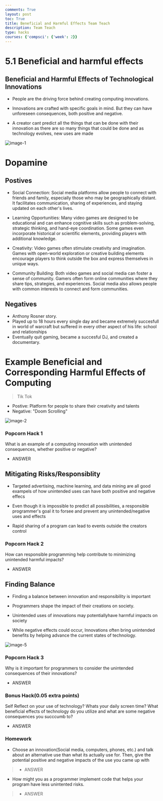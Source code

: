 ```yaml
---
comments: True
layout: post
toc: True
title: Beneficial and Harmful Effects Team Teach
description: Team Teach
type: hacks
courses: {'compsci': {'week': 2}}
---
```


# 5.1 Beneficial and harmful effects 

## Beneficial and Harmful Effects of Technological Innovations

- People are the driving force behind creating computing innovations.

- Innovations are crafted with specific goals in mind. But they can have unforeseen consequences, both positive and negative.

- A creator cant predict all the things that can be done with their innovation as there are so many things that could be done and as technology evolves, new uses are made

<img src="https://i.ibb.co/rt82dN1/image-1.png" alt="image-1">

# Dopamine

## Postives
- Social Connection: Social media platforms allow people to connect with friends and family, especially those who may be geographically distant. It facilitates communication, sharing of experiences, and staying updated on each other's lives.

- Learning Opportunities: Many video games are designed to be educational and can enhance cognitive skills such as problem-solving, strategic thinking, and hand-eye coordination. Some games even incorporate historical or scientific elements, providing players with additional knowledge.

- Creativity: Video games often stimulate creativity and imagination. Games with open-world exploration or creative building elements encourage players to think outside the box and express themselves in unique ways.

- Community Building: Both video games and social media can foster a sense of community. Gamers often form online communities where they share tips, strategies, and experiences. Social media also allows people with common interests to connect and form communities.

## Negatives

- Anthony Rosner story.
- Played up to 18 hours every single day and became extremely succesfull in world of warcraft but suffered in every other aspect of his life: school and relationships
- Eventually quit gaming, became a succesful DJ, and created a documentary.


# Example Beneficial and Corresponding Harmful Effects of Computing

> Tik Tok
- Postive: Platform for people to share their creativity and talents
- Negative: "Doom Scrolling"


<img src="https://i.ibb.co/7ysbjqD/image-2.png" alt="image-2">

### Popcorn Hack 1

What is an example of a computing innovation with unintended consequences, whether positive or negative?

- ANSWER



## Mitigating Risks/Responsiblity

- Targeted advertising, machine learning, and data mining are all good exampels of how unintended uses can have both positive and negative effecs

- Even though it is impossible to predict all possibilities, a responsible programmer's goal it to forsee and prevent any unintended/negative uses and effects

- Rapid sharing of a program can lead to events outside the creators control



### Popcorn Hack 2

How can responsible programming help contribute to minimizing unintended harmful impacts?

- ANSWER



## Finding Balance

- Finding a balance between innovation and responsibility is important

- Programmers shape the impact of their creations on society.

- Unintended uses of innovations may potentiallyhave harmful impacts on society

- While negative effects could occur, Innovations often bring unintended benefits by helping advance the current states of technology.

<img src="https://i.ibb.co/sRXLQp4/image-5.png" alt="image-5">


### Popcorn Hack 3
Why is it important for programmers to consider the unintended consequences of their innovations? 
- ANSWER



### Bonus Hack(0.05 extra points)
Self Reflect on your use of technology? Whats your daily screen time? What beneficial effects of technology do you utilize and what are some negative consequences you succcumb to?
- ANSWER



### Homework
- Choose an innovation(Social media, computers, phones, etc.) and talk about an alternative use than what its actually use for. Then, give the potential positive and negative impacts of the use you came up with

> - ANSWER

- How might you as a programmer implement code that helps your program have less unintented risks.

> - ANSWER

